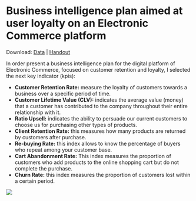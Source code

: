# Business intelligence plan aimed at user loyalty on an Electronic Commerce platform

Download: [Data](https://www.kaggle.com/datasets/zusmani/pakistans-largest-ecommerce-dataset) | [Handout](https://github.com/chriskhanhtran/facebook-detect-food-trends/blob/master/handout.pdf)

In order present a business intelligence plan for the digital platform of Electronic Commerce, focused on customer retention and loyalty, I selected the next key indicator (kpis):

- **Customer Retention Rate:** measure the loyalty of customers     towards a business over a specific period of time.
- **Customer Lifetime Value (CLV):** indicates the average value (money) that a customer has contributed to the company throughout their entire relationship with it.
- **Ratio Upsell:** indicates the ability to persuade our current customers to choose us for purchasing other types of products.
- **Client Retention Rate:** this measures how many products are returned by customers after purchase.
- **Re-buying Rate:** this index allows to know the percentage of buyers who repeat among your customer base.
- **Cart Abandonment Rate:** This index measures the proportion of customers who add products to the online shopping cart but do not complete the purchase.
- **Churn Rate:** this index measures the proportion of customers lost within a certain period.

<img src="https://github.com/GaMicNa/RETAIL-E-COMMERCE-LOYALTY/blob/master/04_IMAGES/dashboard.PNG"/>


